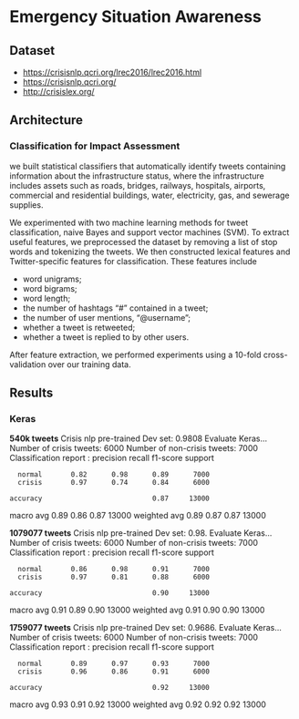 # Emergency Situation Awareness

## Dataset

* <https://crisisnlp.qcri.org/lrec2016/lrec2016.html>
* <https://crisisnlp.qcri.org/>
* <http://crisislex.org/>

## Architecture

### Classification for Impact Assessment

we built statistical classifiers that automatically identify tweets containing
information about the infrastructure status, where the infrastructure includes
assets such as roads, bridges, railways, hospitals, airports, commercial and
residential buildings, water, electricity, gas, and sewerage supplies.

We experimented with two machine learning methods for tweet classification,
naive Bayes and support vector machines (SVM). To extract useful features, we
preprocessed the dataset by removing a list of stop words and tokenizing
the tweets. We then constructed lexical features and Twitter-specific features
for classification. These features include

* word unigrams;
* word bigrams;
* word length;
* the number of hashtags “#” contained in a tweet;
* the number of user mentions, “@username”;
* whether a tweet is retweeted;
* whether a tweet is replied to by other users.
  
After feature extraction, we performed experiments using a 10-fold cross-validation
over our training data.

## Results

### Keras

**540k tweets**
Crisis nlp pre-trained
Dev set: 0.9808
Evaluate Keras...
Number of crisis tweets: 6000
Number of non-crisis tweets: 7000
Classification report :
               precision    recall  f1-score   support

      normal       0.82      0.98      0.89      7000
      crisis       0.97      0.74      0.84      6000

    accuracy                           0.87     13000
   macro avg       0.89      0.86      0.87     13000
weighted avg       0.89      0.87      0.87     13000

**1079077 tweets**
Crisis nlp pre-trained
Dev set: 0.98.
Evaluate Keras...
Number of crisis tweets: 6000
Number of non-crisis tweets: 7000
Classification report :
               precision    recall  f1-score   support

      normal       0.86      0.98      0.91      7000
      crisis       0.97      0.81      0.88      6000

    accuracy                           0.90     13000
   macro avg       0.91      0.89      0.90     13000
weighted avg       0.91      0.90      0.90     13000

**1759077 tweets**
Crisis nlp pre-trained
Dev set: 0.9686.
Evaluate Keras...
Number of crisis tweets: 6000
Number of non-crisis tweets: 7000
Classification report :
               precision    recall  f1-score   support

      normal       0.89      0.97      0.93      7000
      crisis       0.96      0.86      0.91      6000

    accuracy                           0.92     13000
   macro avg       0.93      0.91      0.92     13000
weighted avg       0.92      0.92      0.92     13000
